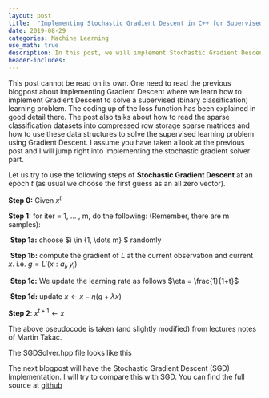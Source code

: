 ```yaml
---
layout: post
title:  "Implementing Stochastic Gradient Descent in C++ for Supervised Learning on Data with Sparse Features"
date: 2019-08-29
categories: Machine Learning
use_math: true
description: In this post, we will implement Stochastic Gradient Descent  to solve a supervised (binary classification) learning problem. The features are sparse and we will use C++ to implement it. 
header-includes:
---
```


This post cannot be read on its own. One need to read the previous blogpost about implementing Gradient Descent where we learn how to implement Gradient Descent to solve a supervised (binary classification) learning problem. The coding up of the loss function has been explained in good detail there. The post also talks about how to read the sparse classification datasets into compressed row storage sparse matrices and how to use these data structures to solve the supervised learning problem using Gradient Descent. I assume you have taken a  look at the previous post and I will jump right into implementing the stochastic gradient solver part.

Let us try to use the following steps of **Stochastic Gradient Descent** at an epoch $t$ (as usual we choose the first guess as an all zero vector).

**Step 0:** Given $x^{t}$

**Step 1:**  for iter = 1, ... , m, do the following:  (Remember, there are m samples):

​	   **Step 1a:** choose $i \in \{1, \dots m\} $ randomly

​	   **Step 1b:** compute the gradient of $L$ at the current observation and current $x$. i.e. $g = L'(x:a_{i},y_{i})$  

​	   **Step 1c:** We update the learning rate as follows $\eta = \frac{1}{1+t}$

​	   **Step 1d:** update $x \gets x −\eta (g+\lambda x)$ 

**Step 2**:      $x^{t+1} \gets x$

The above pseudocode is taken (and slightly modified) from lectures notes of Martin Takac.

The SGDSolver.hpp file looks like this

The next blogpost will have the Stochastic Gradient Descent (SGD) Implementation. I will try to compare this with SGD. You can find the full source at [github](https://github.com/CGudapati/BinaryClassification)
